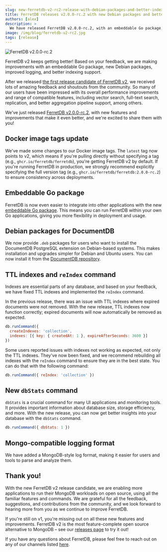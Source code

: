 ```yaml
---
slug: new-ferretdb-v2-rc2-release-with-debian-packages-and-better-indexing-support
title: FerretDB releases v2.0.0-rc.2 with new Debian packages and better indexing support
authors: [alex]
description: >
  We have released FerretDB v2.0.0-rc.2, with an embeddable Go package, new Debian packages, improved stats and logging, and better indexing support.
image: /img/blog/ferretdb-v2-rc2.jpg
tags: [release]
---
```


![FerretDB v2.0.0-rc.2](/img/blog/ferretdb-v2-rc2.jpg)

FerretDB v2 keeps getting better!
Based on your feedback, we are making improvements with an embeddable Go package, new Debian packages,
improved logging, and better indexing support.

<!--truncate-->

After we released [the first release candidate of FerretDB v2](https://blog.ferretdb.io/ferretdb-releases-v2-faster-more-compatible-mongodb-alternative/),
we received lots of amazing feedback and shoutouts from the community.
So many of our users have been impressed with its overall performance improvements and range of compatible features,
including vector search, full-text search, replication, and better aggregation pipeline support, among others.

We've just released [FerretDB v2.0.0-rc.2](https://github.com/FerretDB/FerretDB/releases/tag/v2.0.0-rc.2),
with new features and improvements that make it even better,
and we're excited to share them with you!

## Docker image tags update

We've made some changes to our Docker image tags.
The `latest` tag now points to v2, which means if you're pulling directly without specifying a tag
(e.g., `ghcr.io/ferretdb/ferretdb`), you're getting FerretDB v2 by default.
If you're running FerretDB in production, we strongly recommend explicitly specifying the full version tag
(e.g., `ghcr.io/ferretdb/ferretdb:2.0.0-rc.2`) to ensure consistency across deployments.

## Embeddable Go package

FerretDB is now even easier to integrate into other applications with the new
[embeddable Go package](https://pkg.go.dev/github.com/FerretDB/FerretDB/v2/ferretdb).
This means you can run FerretDB within your own Go applications, giving you more flexibility in deployment and usage.

## Debian packages for DocumentDB

We now provide `.deb` packages for users who want to install the DocumentDB PostgreSQL extension
on Debian-based systems.
This makes installation and upgrades simpler for Debian and Ubuntu users.
You can now install it from the [DocumentDB repository](https://github.com/FerretDB/documentdb/releases).

## TTL indexes and `reIndex` command

Indexes are essential parts of any database, and based on your feedback, we have fixed TTL indexes and
implemented the `reIndex` command.

In the previous release, there was an issue with TTL indexes where expired documents were not removed.
With the new release, TTL indexes now function correctly; expired documents will now automatically be removed as expected.

```javascript
db.runCommand({
  createIndexes: 'collection',
  indexes: [{ key: { createdAt: 1 }, expireAfterSeconds: 3600 }]
})
```

Some users reported issues with indexes not working as expected, not only the TTL indexes.
They've now been fixed, and we recommend rebuilding all indexes with the `reIndex` command to ensure they are in the best state.
You can do that with the following command:

```javascript
db.runCommand({ reIndex: 'collection' })
```

## New `dbStats` command

`dbStats` is a crucial command for many UI applications and monitoring tools.
It provides important information about database size, storage efficiency, and more.
With the new release, you can now get better insights into your database with the `dbStats` command.

```javascript
db.runCommand({ dbStats: 1 })
```

## Mongo-compatible logging format

We have added a MongoDB-style log format, making it easier for users and tools to parse and analyze them.

## Thank you!

With the new FerretDB v2 release candidate, we are enabling more applications to run their MongoDB workloads
on open source, using all the familiar features and commands.
We are grateful for all the feedback, suggestions, and contributions from the community,
and we look forward to hearing more from you as we continue to improve FerretDB.

If you're still on v1, you're missing out on all these new features and improvements.
FerretDB v2 is the most feature-complete open source alternative to MongoDB – see our
[releases page](https://github.com/FerretDB/FerretDB/releases) to try it out!

If you have any questions about FerretDB, please feel free to reach out on any of our channels listed
[here](https://docs.ferretdb.io/#community).
